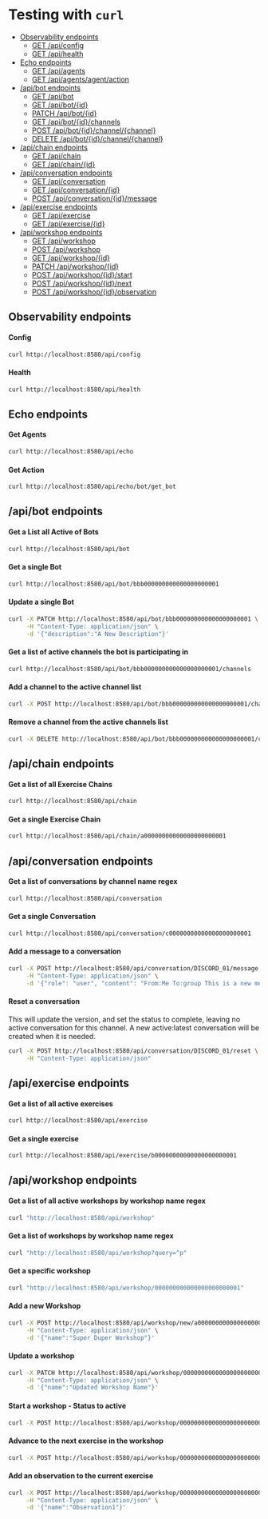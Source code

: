 # Testing with ``curl``

- [Observability endpoints](#observability-endpoints)
     - [GET /api/config](#config)
     - [GET /api/health](#health)
- [Echo endpoints](#echo-endpoints)
     - [GET /api/agents](#get-agents)
     - [GET /api/agents/agent/action](#get-action)
- [/api/bot endpoints](#apibot-endpoints)
     - [GET /api/bot](#get-a-list-all-active-of-bots)
     - [GET /api/bot/{id}](#get-a-single-bot)
     - [PATCH /api/bot/{id}](#update-a-single-bot)
     - [GET /api/bot/{id}/channels](#get-a-list-of-active-channels-the-bot-is-participating-in)
     - [POST /api/bot/{id}/channel/{channel}](#add-a-channel-to-the-active-channel-list)
     - [DELETE /api/bot/{id}/channel/{channel}](#remove-a-channel-from-the-active-channels-list)
- [/api/chain endpoints](#apichain-endpoints)
     - [GET /api/chain](#get-a-list-of-all-exercise-chains)
     - [GET /api/chain/{id}](#get-a-single-exercise-chain)
- [/api/conversation endpoints](#apiconversation-endpoints)
     - [GET /api/conversation](#get-a-list-of-conversations-by-channel-name-regex)
     - [GET /api/conversation/{id}](#get-a-single-conversation)
     - [POST /api/conversation/{id}/message](#add-a-message-to-a-conversation)
- [/api/exercise endpoints](#apiexercise-endpoints)
     - [GET /api/exercise](#get-a-list-of-all-active-exercises)
     - [GET /api/exercise/{id}](#get-a-single-exercise)
- [/api/workshop endpoints](#apiworkshop-endpoints)
     - [GET /api/workshop](#get-a-list-of-all-active-workshops-by-workshop-name-regex)
     - [POST /api/workshop](#add-a-new-workshop)
     - [GET /api/workshop/{id}](#get-a-specific-workshop)
     - [PATCH /api/workshop/{id}](#update-a-workshop)
     - [POST /api/workshop/{id}/start](#start-a-workshop---status-to-active)
     - [POST /api/workshop/{id}/next](#advance-to-the-next-exercise-in-the-workshop)
     - [POST /api/workshop/{id}/observation](#add-an-observation-to-the-current-exercise)
     
## Observability endpoints

#### Config 
```sh
curl http://localhost:8580/api/config
```
#### Health 
```sh
curl http://localhost:8580/api/health
```

## Echo endpoints

#### Get Agents 
```sh
curl http://localhost:8580/api/echo
```
#### Get Action
```sh
curl http://localhost:8580/api/echo/bot/get_bot
```

## /api/bot endpoints 

#### Get a List all Active of Bots
```sh
curl http://localhost:8580/api/bot  
```
#### Get a single Bot
```sh
curl http://localhost:8580/api/bot/bbb000000000000000000001
```
#### Update a single Bot
```sh
curl -X PATCH http://localhost:8580/api/bot/bbb000000000000000000001 \
     -H "Content-Type: application/json" \
     -d '{"description":"A New Description"}'
```
#### Get a list of active channels the bot is participating in
```sh
curl http://localhost:8580/api/bot/bbb000000000000000000001/channels 
```
#### Add a channel to the active channel list
```sh
curl -X POST http://localhost:8580/api/bot/bbb000000000000000000001/channel/DISCORD_CHANNEL_NAME
```
#### Remove a channel from the active channels list
```sh
curl -X DELETE http://localhost:8580/api/bot/bbb000000000000000000001/channel/DISCORD_CHANNEL_NAME
```

## /api/chain endpoints 

#### Get a list of all Exercise Chains
```sh
curl http://localhost:8580/api/chain
```
#### Get a single Exercise Chain
```sh
curl http://localhost:8580/api/chain/a00000000000000000000001
```

## /api/conversation endpoints

#### Get a list of conversations by channel name regex
```sh
curl http://localhost:8580/api/conversation
```
#### Get a single Conversation
```sh
curl http://localhost:8580/api/conversation/c00000000000000000000001
```
#### Add a message to a conversation
```sh
curl -X POST http://localhost:8580/api/conversation/DISCORD_01/message \
     -H "Content-Type: application/json" \
     -d '{"role": "user", "content": "From:Me To:group This is a new message"}'
```
#### Reset a conversation
This will update the version, and set the status to complete, leaving no active conversation for this channel. A new active:latest conversation will be created when it is needed. 
```sh
curl -X POST http://localhost:8580/api/conversation/DISCORD_01/reset \
     -H "Content-Type: application/json" 
```

## /api/exercise endpoints

#### Get a list of all active exercises
```sh
curl http://localhost:8580/api/exercise
```
#### Get a single exercise
```sh
curl http://localhost:8580/api/exercise/b00000000000000000000001
```

## /api/workshop endpoints

#### Get a list of all active workshops by workshop name regex
```sh
curl "http://localhost:8580/api/workshop"
```
#### Get a list of workshops by workshop name regex
```sh
curl "http://localhost:8580/api/workshop?query=^p"
```
#### Get a specific workshop
```sh
curl "http://localhost:8580/api/workshop/000000000000000000000001"
```
#### Add a new Workshop
```sh
curl -X POST http://localhost:8580/api/workshop/new/a00000000000000000000001 \
     -H "Content-Type: application/json" \
     -d '{"name":"Super Duper Workshop"}'
```
#### Update a workshop
```sh
curl -X PATCH http://localhost:8580/api/workshop/000000000000000000000001 \
     -H "Content-Type: application/json" \
     -d '{"name":"Updated Workshop Name"}'
```
#### Start a workshop - Status to active
```sh
curl -X POST http://localhost:8580/api/workshop/000000000000000000000001/start
```
#### Advance to the next exercise in the workshop
```sh
curl -X POST http://localhost:8580/api/workshop/000000000000000000000001/next
```
#### Add an observation to the current exercise
```sh
curl -X POST http://localhost:8580/api/workshop/000000000000000000000001/observation \
     -H "Content-Type: application/json" \
     -d '{"name":"Observation1"}'
```